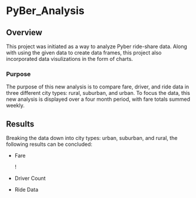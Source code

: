 # PyBer_Analysis

## Overview

  This project was initiated as a way to analyze Pyber ride-share data.  Along with using the given data to create data frames, this project also incorporated data visulizations in the form of charts.

### Purpose
  
  The purpose of this new analysis is to compare fare, driver, and ride data in three different city types: rural, suburban, and urban.  To focus the data, this new analysis is displayed over a four month period, with fare totals summed weekly.
  
## Results
  
  Breaking the data down into city types: urban, suburban, and rural, the following results can be concluded:
  
  - Fare
    
    
    !
    
  - Driver Count
  - Ride Data
  
  
